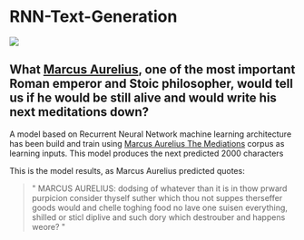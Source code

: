# RNN-Text-Generation

![](https://1zl13gzmcsu3l9yq032yyf51-wpengine.netdna-ssl.com/wp-content/uploads/2018/05/Marcus-Aurelius-Quote-1-1068x561.jpg)


## What [Marcus Aurelius](https://en.wikipedia.org/wiki/Marcus_Aurelius), one of the most important Roman emperor and Stoic philosopher, would tell us if he would be still alive and would write his next meditations down?

A model based on Recurrent Neural Network machine learning architecture has been build and train using [Marcus Aurelius The Mediations](http://classics.mit.edu/Antoninus/meditations.html) corpus as learning inputs. This model produces the next predicted 2000 characters

This is the model results, as Marcus Aurelius predicted quotes:

> " MARCUS AURELIUS: dodsing of whatever than it is in thow prward purpicion consider thyself suther which thou not suppes therseffer goods would and chelle toghing food
no lave one suisen everything, shilled or sticl diplive and such dory which destrouber and happens weore? "
